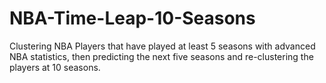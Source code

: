 # NBA-Time-Leap-10-Seasons
Clustering NBA Players that have played at least 5 seasons with advanced NBA statistics, then predicting the next five seasons and re-clustering the players at 10 seasons.
